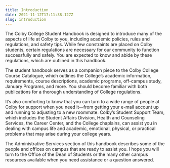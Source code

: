 ```yaml
---
title: Introduction
date: 2021-11-12T17:11:38.127Z
slug: introduction
---
```

The Colby College Student Handbook is designed to introduce many of the aspects of life at Colby to you, including academic policies, rules and regulations, and safety tips. While few constraints are placed on Colby students, certain regulations are necessary for our community to function successfully and safely. You are expected to know and abide by these regulations, which are outlined in this handbook.

The student handbook serves as a companion piece to the Colby College Course Catalogue, which outlines the College’s academic information, requirements, course descriptions, academic programs, off-campus study, January Programs, and more. You should become familiar with both publications for a thorough understanding of College regulations.

It’s also comforting to know that you can turn to a wide range of people at Colby for support when you need it—from getting your e-mail account up and running to adjusting to a new roommate. Colby’s Student Support Team, which includes the Student Affairs Division, Health and Counseling Services, the Career Center, and the College chaplains, can assist you in dealing with campus life and academic, emotional, physical, or practical problems that may arise during your college years.

The Administrative Services section of this handbook describes some of the people and offices on campus that are ready to assist you. I hope you will turn to the Office of the Dean of Students or the many other campus resources available when you need assistance or a question answered.
